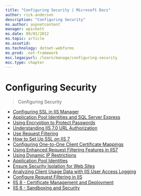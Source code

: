 ```yaml
---
title: "Configuring Security | Microsoft Docs"
author: rick-anderson
description: "Configuring Security"
ms.author: aspnetcontent
manager: wpickett
ms.date: 09/01/2012
ms.topic: article
ms.assetid: 
ms.technology: dotnet-webforms
ms.prod: .net-framework
msc.legacyurl: /learn/manage/configuring-security
msc.type: chapter
---
```

Configuring Security
====================
> Configuring Security


- [Configuring SSL in IIS Manager](configuring-ssl-in-iis-manager.md)
- [Application Pool Identities and SQL Server Express](application-pool-identities-and-sql-server-express.md)
- [Using Encryption to Protect Passwords](using-encryption-to-protect-passwords.md)
- [Understanding IIS 7.0 URL Authorization](understanding-iis-url-authorization.md)
- [Use Request Filtering](use-request-filtering.md)
- [How to Set Up SSL on IIS 7](how-to-set-up-ssl-on-iis.md)
- [Configuring One-to-One Client Certificate Mappings](configuring-one-to-one-client-certificate-mappings.md)
- [Using Enhanced Request Filtering Features in IIS7](using-enhanced-request-filtering-features-in-iis.md)
- [Using Dynamic IP Restrictions](using-dynamic-ip-restrictions.md)
- [Application Pool Identities](application-pool-identities.md)
- [Ensure Security Isolation for Web Sites](ensure-security-isolation-for-web-sites.md)
- [Analyzing Client Usage Data with IIS User Access Logging](analyzing-client-usage-data-with-iis-user-access-logging.md)
- [Configure Request Filtering in IIS](configure-request-filtering-in-iis.md)
- [IIS 8 - Certificate Management and Deployment](iis-8-certificate-management-and-deployment.md)
- [IIS 8 - Sandboxing and Security](iis-8-sandboxing-and-security.md)